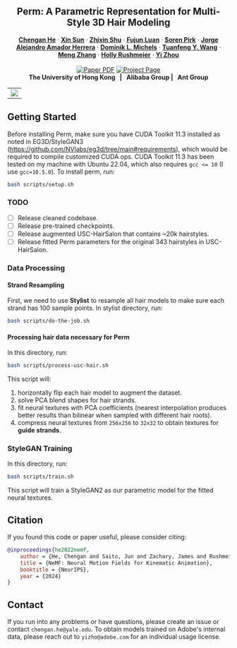 <p align="center">

  <h2 align="center">Perm: A Parametric Representation for Multi-Style 3D Hair Modeling</h2>
  <p align="center">
    <a href="https://xavierchen34.github.io/"><strong>Chengan He</strong></a>
    ·
    <a href="https://scholar.google.com/citations?user=JYVCn3AAAAAJ&hl=en"><strong>Xin Sun</strong></a>
    ·
    <a href="https://scholar.google.com/citations?user=8zksQb4AAAAJ&hl=zh-CN"><strong>Zhixin Shu</strong></a>
    ·
    <a href="https://shenyujun.github.io/"><strong>Fujun Luan</strong></a>
    ·
    <a href="https://scholar.google.com/citations?user=7LhjCn0AAAAJ&hl=en"><strong>Soren Pirk</strong></a>
    ·
    <a href="https://hszhao.github.io/"><strong>Jorge Alejandro Amador Herrera</strong></a>
    ·
    <a href="https://hszhao.github.io/"><strong>Dominik L. Michels</strong></a>
    ·
    <a href="https://hszhao.github.io/"><strong>Tuanfeng Y. Wang</strong></a>
    ·
    <a href="https://hszhao.github.io/"><strong>Meng Zhang</strong></a>
    ·
    <a href="https://hszhao.github.io/"><strong>Holly Rushmeier</strong></a>
    ·
    <a href="https://hszhao.github.io/"><strong>Yi Zhou</strong></a>
    <br>
    <br>
        <a href="https://arxiv.org/abs/2307.09481"><img src='https://img.shields.io/badge/arXiv-Perm-red' alt='Paper PDF'></a>
        <a href='https://ali-vilab.github.io/AnyDoor-Page/'><img src='https://img.shields.io/badge/Project_Page-Perm-green' alt='Project Page'></a>
    <br>
    <b>The University of Hong Kong &nbsp; | &nbsp;  Alibaba Group  | &nbsp;  Ant Group </b>
  </p>
  
  <table align="center">
    <tr>
    <td>
      <img src="assets/Figures/Teaser.png">
    </td>
    </tr>
  </table>

## Getting Started

Before installing Perm, make sure you have CUDA Toolkit 11.3 installed as noted in EG3D/StyleGAN3 (https://github.com/NVlabs/eg3d/tree/main#requirements), which would be required to compile customized CUDA ops.
CUDA Toolkit 11.3 has been tested on my machine with Ubuntu 22.04, which also requires `gcc <= 10` (I use `gcc=10.5.0`). To install perm, run:

```bash
bash scripts/setup.sh
```

### TODO

- [ ] Release cleaned codebase.
- [ ] Release pre-trained checkpoints.
- [ ] Release augmented USC-HairSalon that contains ~20k hairstyles.
- [ ] Release fitted Perm parameters for the original 343 hairstyles in USC-HairSalon.

### Data Processing

#### Strand Resampling

First, we need to use **Stylist** to resample all hair models to make sure each strand has 100 sample points. In stylist directory, run:
```bash
bash scripts/do-the-job.sh
```

#### Processing hair data necessary for Perm

In this directory, run:
```bash
bash scripts/process-usc-hair.sh
```
This script will:
1. horizontally flip each hair model to augment the dataset.
2. solve PCA blend shapes for hair strands.
3. fit neural textures with PCA coefficients (nearest interpolation produces better results than bilinear when sampled with different hair roots).
4. compress neural textures from `256x256` to `32x32` to obtain textures for **guide strands**.

### StyleGAN Training

In this directory, run:
```bash
bash scripts/train.sh
```
This script will train a StyleGAN2 as our parametric model for the fitted neural textures.

## Citation

If you found this code or paper useful, please consider citing:
```bibtex
@inproceedings{he2022nemf,
    author = {He, Chengan and Saito, Jun and Zachary, James and Rushmeier, Holly and Zhou, Yi},
    title = {NeMF: Neural Motion Fields for Kinematic Animation},
    booktitle = {NeurIPS},
    year = {2024}
}
```

## Contact

If you run into any problems or have questions, please create an issue or contact `chengan.he@yale.edu`. To obtain models trained on Adobe's internal data, please reach out to `yizho@adobe.com` for an individual usage license.